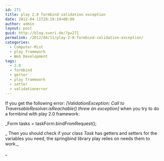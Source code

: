```yaml
---
id: 271
title: play 2.0 formbind validation exception
date: 2012-04-11T20:19:19+00:00
author: admin
layout: post
guid: http://blog.sveri.de/?p=271
permalink: /2012/04/11/play-2-0-formbind-validation-exception/
categories:
  - Computer-Mist
  - play framework
  - Web Development
tags:
  - 2.0
  - formbind
  - getter
  - play framework
  - setter
  - validationerror
---
```

If you get the following error: _[ValidationException: Call to TraversableResolver.isReachable() threw an exception]_ when you try to do a formbind with play 2.0 framework:
  
_Form<Task> tasks = taskForm.bindFromRequest();
  
_ Then you should check if your class _Task_ has getters and setters for the variables you need, the springbind library play relies on needs them to work._
  
_